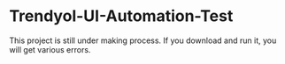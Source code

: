 # Trendyol-UI-Automation-Test

This project is still under making process. If you download and run it, you will get various errors.
